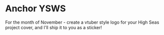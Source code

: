 # Anchor YSWS

For the month of November - create a vtuber style logo for your High Seas project cover, and I'll ship it to you as a sticker!
